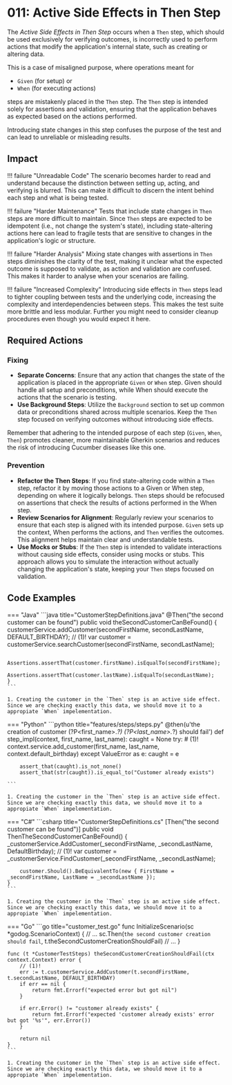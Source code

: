 # 011: Active Side Effects in Then Step
The *Active Side Effects in Then Step* occurs when a `Then` step, which should be used exclusively for verifying outcomes, is incorrectly used to perform actions that modify the application's internal state, such as creating or altering data.

This is a case of misaligned purpose, where operations meant for 

* `Given` (for setup) or 
* `When` (for executing actions) 

steps are mistakenly placed in the `Then` step. The `Then` step is intended solely for assertions and validation, ensuring that the application behaves as expected based on the actions performed.

Introducing state changes in this step confuses the purpose of the test and can lead to unreliable or misleading results.

## Impact

!!! failure "Unreadable Code"
    The scenario becomes harder to read and understand because the distinction between setting up, acting, and verifying is blurred. This can make it difficult to discern the intent behind each step and what is being tested.

!!! failure "Harder Maintenance"
    Tests that include state changes in `Then` steps are more difficult to maintain. Since `Then` steps are expected to be idempotent (i.e., not change the system's state), including state-altering actions here can lead to fragile tests that are sensitive to changes in the application's logic or structure.

!!! failure "Harder Analysis"
    Mixing state changes with assertions in `Then` steps diminishes the clarity of the test, making it unclear what the expected outcome is supposed to validate, as action and validation are confused. This makes it harder to analyse when your scenarios are failing. 

!!! failure "Increased Complexity"
    Introducing side effects in `Then` steps lead to tighter coupling between tests and the underlying code, increasing the complexity and interdependencies between steps. This makes the test suite more brittle and less modular. Further you might need to consider cleanup procedures even though you would expect it here.

## Required Actions

### Fixing

* **Separate Concerns**: Ensure that any action that changes the state of the application is placed in the appropriate `Given` or `When` step. Given should handle all setup and preconditions, while When should execute the actions that the scenario is testing.
* **Use Background Steps**: Utilize the `Background` section to set up common data or preconditions shared across multiple scenarios. Keep the `Then` step focused on verifying outcomes without introducing side effects.

Remember that adhering to the intended purpose of each step (`Given`, `When`, `Then`) promotes cleaner, more maintainable Gherkin scenarios and reduces the risk of introducing Cucumber diseases like this one.

### Prevention

* **Refactor the Then Steps**: If you find state-altering code within a `Then` step, refactor it by moving those actions to a Given or When step, depending on where it logically belongs. `Then` steps should be refocused on assertions that check the results of actions performed in the When step.
* **Review Scenarios for Alignment**: Regularly review your scenarios to ensure that each step is aligned with its intended purpose. `Given` sets up the context, When performs the actions, and `Then` verifies the outcomes. This alignment helps maintain clear and understandable tests.
* **Use Mocks or Stubs**: If the `Then` step is intended to validate interactions without causing side effects, consider using mocks or stubs. This approach allows you to simulate the interaction without actually changing the application's state, keeping your `Then` steps focused on validation.

## Code Examples

=== "Java"
    ```java title="CustomerStepDefinitions.java"
    @Then("the second customer can be found")
    public void theSecondCustomerCanBeFound() {
        customerService.addCustomer(secondFirstName, secondLastName, DEFAULT_BIRTHDAY); // (1)!
        var customer = customerService.searchCustomer(secondFirstName, secondLastName);

        Assertions.assertThat(customer.firstName).isEqualTo(secondFirstName);
        Assertions.assertThat(customer.lastName).isEqualTo(secondLastName);
    }
    ```

    1. Creating the customer in the `Then` step is an active side effect. Since we are checking exactly this data, we should move it to a appropiate `When` impelementation. 
    
=== "Python"
    ```python title="features/steps/steps.py"
    @then(u'the creation of customer (?P<first_name>.*?) (?P<last_name>.*?) should fail')
    def step_impl(context, first_name, last_name):
        caught = None
        try:
            # (1)!
            context.service.add_customer(first_name, last_name, context.default_birthday) 
        except ValueError as e:
            caught = e

        assert_that(caught).is_not_none()
        assert_that(str(caught)).is_equal_to("Customer already exists")

    ```

    1. Creating the customer in the `Then` step is an active side effect. Since we are checking exactly this data, we should move it to a appropiate `When` impelementation. 


=== "C#"
    ```csharp title="CustomerStepDefinitions.cs"
    [Then("the second customer can be found")]
    public void ThenTheSecondCustomerCanBeFound()
    {
        _customerService.AddCustomer(_secondFirstName, _secondLastName, DefaultBirthday); // (1)!
        var customer = _customerService.FindCustomer(_secondFirstName, _secondLastName);

        customer.Should().BeEquivalentTo(new { FirstName = _secondFirstName, LastName = _secondLastName });
    }
    ```

    1. Creating the customer in the `Then` step is an active side effect. Since we are checking exactly this data, we should move it to a appropiate `When` impelementation. 

=== "Go"
    ```go title="customer_test.go"
    func InitializeScenario(sc *godog.ScenarioContext) {
        // ...
        sc.Then(`the second customer creation should fail`, t.theSecondCustomerCreationShouldFail)
        // ...
    }

    func (t *CustomerTestSteps) theSecondCustomerCreationShouldFail(ctx context.Context) error {
        // (1)!
        err := t.customerService.AddCustomer(t.secondFirstName, t.secondLastName, DEFAULT_BIRTHDAY)
        if err == nil {
            return fmt.Errorf("expected error but got nil")
        }

        if err.Error() != "customer already exists" {
            return fmt.Errorf("expected 'customer already exists' error but got '%s'", err.Error())
        }

        return nil
    }
    ```

    1. Creating the customer in the `Then` step is an active side effect. Since we are checking exactly this data, we should move it to a appropiate `When` impelementation. 
